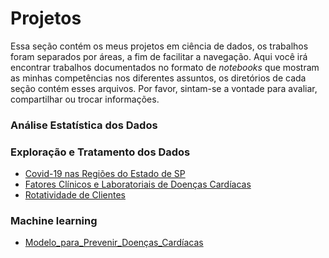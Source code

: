 # Projetos
Essa seção contém os meus projetos em ciência de dados, os trabalhos foram separados por áreas, a fim de facilitar a navegação. Aqui você irá encontrar trabalhos documentados no formato de *notebooks* que mostram as minhas competências nos diferentes assuntos, os diretórios de cada seção contém esses arquivos. Por favor, sintam-se a vontade para avaliar, compartilhar ou trocar informações. 


### Análise Estatística dos Dados

### Exploração e Tratamento dos Dados

* [Covid-19 nas Regiões do Estado de SP](https://projetos-gabriel-schmokel.on.drv.tw/trabalho/ET_covid-19_nos_municipios_de_sp.html)
* [Fatores Clínicos e Laboratoriais de Doenças Cardíacas](https://github.com/gabriel-schmokel/data_science/blob/master/exploracao_tratamento/prever_doen%C3%A7as_cardiacas.ipynb)
* [Rotatividade de Clientes](https://projetos-gabriel-schmokel.on.drv.tw/trabalho/ET_rotatividade_de_clientes.html)

### Machine learning

* [Modelo_para_Prevenir_Doenças_Cardíacas](https://github.com/gabriel-schmokel/data_science/blob/master/machine_learning/modelo_para_prever_doen%C3%A7as_cardiacas.ipynb)

